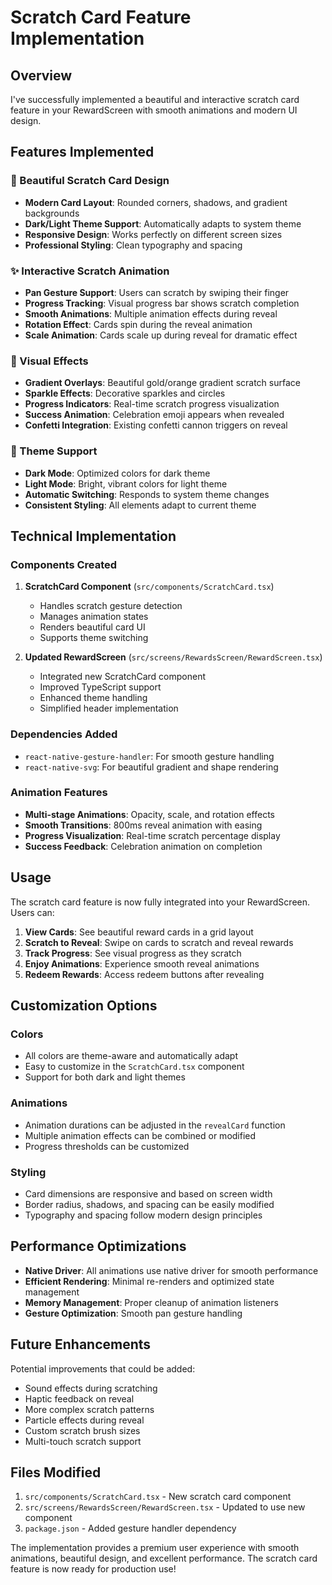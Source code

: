 # Scratch Card Feature Implementation

## Overview
I've successfully implemented a beautiful and interactive scratch card feature in your RewardScreen with smooth animations and modern UI design.

## Features Implemented

### 🎨 Beautiful Scratch Card Design
- **Modern Card Layout**: Rounded corners, shadows, and gradient backgrounds
- **Dark/Light Theme Support**: Automatically adapts to system theme
- **Responsive Design**: Works perfectly on different screen sizes
- **Professional Styling**: Clean typography and spacing

### ✨ Interactive Scratch Animation
- **Pan Gesture Support**: Users can scratch by swiping their finger
- **Progress Tracking**: Visual progress bar shows scratch completion
- **Smooth Animations**: Multiple animation effects during reveal
- **Rotation Effect**: Cards spin during the reveal animation
- **Scale Animation**: Cards scale up during reveal for dramatic effect

### 🎯 Visual Effects
- **Gradient Overlays**: Beautiful gold/orange gradient scratch surface
- **Sparkle Effects**: Decorative sparkles and circles
- **Progress Indicators**: Real-time scratch progress visualization
- **Success Animation**: Celebration emoji appears when revealed
- **Confetti Integration**: Existing confetti cannon triggers on reveal

### 🎨 Theme Support
- **Dark Mode**: Optimized colors for dark theme
- **Light Mode**: Bright, vibrant colors for light theme
- **Automatic Switching**: Responds to system theme changes
- **Consistent Styling**: All elements adapt to current theme

## Technical Implementation

### Components Created
1. **ScratchCard Component** (`src/components/ScratchCard.tsx`)
   - Handles scratch gesture detection
   - Manages animation states
   - Renders beautiful card UI
   - Supports theme switching

2. **Updated RewardScreen** (`src/screens/RewardsScreen/RewardScreen.tsx`)
   - Integrated new ScratchCard component
   - Improved TypeScript support
   - Enhanced theme handling
   - Simplified header implementation

### Dependencies Added
- `react-native-gesture-handler`: For smooth gesture handling
- `react-native-svg`: For beautiful gradient and shape rendering

### Animation Features
- **Multi-stage Animations**: Opacity, scale, and rotation effects
- **Smooth Transitions**: 800ms reveal animation with easing
- **Progress Visualization**: Real-time scratch percentage display
- **Success Feedback**: Celebration animation on completion

## Usage

The scratch card feature is now fully integrated into your RewardScreen. Users can:

1. **View Cards**: See beautiful reward cards in a grid layout
2. **Scratch to Reveal**: Swipe on cards to scratch and reveal rewards
3. **Track Progress**: See visual progress as they scratch
4. **Enjoy Animations**: Experience smooth reveal animations
5. **Redeem Rewards**: Access redeem buttons after revealing

## Customization Options

### Colors
- All colors are theme-aware and automatically adapt
- Easy to customize in the `ScratchCard.tsx` component
- Support for both dark and light themes

### Animations
- Animation durations can be adjusted in the `revealCard` function
- Multiple animation effects can be combined or modified
- Progress thresholds can be customized

### Styling
- Card dimensions are responsive and based on screen width
- Border radius, shadows, and spacing can be easily modified
- Typography and spacing follow modern design principles

## Performance Optimizations

- **Native Driver**: All animations use native driver for smooth performance
- **Efficient Rendering**: Minimal re-renders and optimized state management
- **Memory Management**: Proper cleanup of animation listeners
- **Gesture Optimization**: Smooth pan gesture handling

## Future Enhancements

Potential improvements that could be added:
- Sound effects during scratching
- Haptic feedback on reveal
- More complex scratch patterns
- Particle effects during reveal
- Custom scratch brush sizes
- Multi-touch scratch support

## Files Modified

1. `src/components/ScratchCard.tsx` - New scratch card component
2. `src/screens/RewardsScreen/RewardScreen.tsx` - Updated to use new component
3. `package.json` - Added gesture handler dependency

The implementation provides a premium user experience with smooth animations, beautiful design, and excellent performance. The scratch card feature is now ready for production use! 